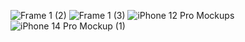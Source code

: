 ![Frame 1 (2)](https://github.com/loye22/hrms/assets/65570842/835b3600-cbe5-4d4f-8f30-dbddef999220)
![Frame 1 (3)](https://github.com/loye22/hrms/assets/65570842/e55c02b7-4238-4478-bbef-6ddb32eb4306)
![iPhone 12 Pro Mockups](https://github.com/loye22/hrms/assets/65570842/5bcd7cbf-ad68-4dfd-83ae-50fed3f2bce2)
![iPhone 14 Pro Mockup (1)](https://github.com/loye22/hrms/assets/65570842/fa88a0c9-46cb-45a7-a0a3-edc49a555598)
